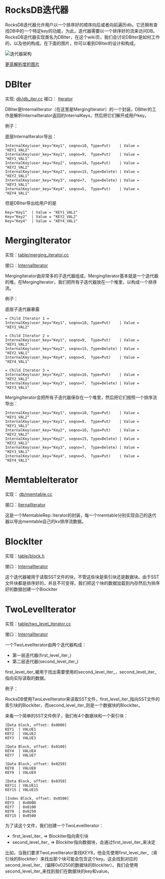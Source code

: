 # RocksDB迭代器

RocksDB迭代器允许用户以一个排序好的顺序向后或者向前遍历db。它还拥有查找DB中的一个特定key的功能，为此，迭代器需要以一个排序好的流来访问DB。RocksDB迭代器实现类名为DBIter，在这个wiki页，我们会讨论DBIter是如何工作的，以及他的构成。在下面的图片，你可以看到DBIter的设计和构成。



![迭代器架构](https://camo.githubusercontent.com/ac5414e756848f55c359b131ae1c9809ec0c3cb9/68747470733a2f2f73392e706f7374696d672e6f72672f683863396a7a307a7a2f53637265656e5f53686f745f323031365f30385f30395f61745f355f32315f34375f504d2e706e67)

[更高解析度的图片](https://s9.postimg.org/h8c9jz0zz/Screen_Shot_2016_08_09_at_5_21_47_PM.png)

# DBIter

实现: [db/db_iter.cc](https://github.com/facebook/rocksdb/blob/master/db/db_iter.cc)
接口： [Iterator](https://github.com/facebook/rocksdb/blob/master/include/rocksdb/iterator.h)

DBIter是InternalIterator（在这里是MergingIterator）的一个封装。DBIter的工作是解析InternalIterator返回的InternalKeys，然后把它们解开成用户key。

例子：

底层InternalIterator导出：

```
InternalKey(user_key="Key1", seqno=10, Type=Put)    | Value = "KEY1_VAL2"
InternalKey(user_key="Key1", seqno=9,  Type=Put)    | Value = "KEY1_VAL1"
InternalKey(user_key="Key2", seqno=16, Type=Put)    | Value = "KEY2_VAL2"
InternalKey(user_key="Key2", seqno=15, Type=Delete) | Value = "KEY2_VAL1"
InternalKey(user_key="Key3", seqno=7,  Type=Delete) | Value = "KEY3_VAL1"
InternalKey(user_key="Key4", seqno=5,  Type=Put)    | Value = "KEY4_VAL1"
```

但是DBIter导出给用户的是

```
Key="Key1"  | Value = "KEY1_VAL2"
Key="Key2"  | Value = "KEY2_VAL2"
Key="Key4"  | Value = "KEY4_VAL1"
```

# MergingIterator

实现：[table/merging_iterator.cc](https://github.com/facebook/rocksdb/blob/master/table/merging_iterator.cc)

接口：[InternalIterator](https://github.com/facebook/rocksdb/blob/master/table/internal_iterator.h)

MergingIterator由非常多的子迭代器组成，MergingIterator基本就是一个迭代器的堆。在MergingIterator，我们把所有子迭代器放在一个堆里，以构成一个排序流。

例子：

底层子迭代器暴露

```
= Child Iterator 1 =
InternalKey(user_key="Key1", seqno=10, Type=Put)    | Value = "KEY1_VAL2"

= Child Iterator 2 =
InternalKey(user_key="Key1", seqno=9,  Type=Put)    | Value = "KEY1_VAL1"
InternalKey(user_key="Key2", seqno=15, Type=Delete) | Value = "KEY2_VAL1"
InternalKey(user_key="Key4", seqno=5,  Type=Put)    | Value = "KEY4_VAL1"

= Child Iterator 3 =
InternalKey(user_key="Key2", seqno=16, Type=Put)    | Value = "KEY2_VAL2"
InternalKey(user_key="Key3", seqno=7,  Type=Delete) | Value = "KEY3_VAL1"
```

MergingIterator会把所有子迭代器保存在一个堆里，然后把它们按照一个排序流导出：

```
InternalKey(user_key="Key1", seqno=10, Type=Put)    | Value = "KEY1_VAL2"
InternalKey(user_key="Key1", seqno=9,  Type=Put)    | Value = "KEY1_VAL1"
InternalKey(user_key="Key2", seqno=16, Type=Put)    | Value = "KEY2_VAL2"
InternalKey(user_key="Key2", seqno=15, Type=Delete) | Value = "KEY2_VAL1"
InternalKey(user_key="Key3", seqno=7,  Type=Delete) | Value = "KEY3_VAL1"
InternalKey(user_key="Key4", seqno=5,  Type=Put)    | Value = "KEY4_VAL1"
```

# MemtableIterator

实现： [db/memtable.cc](https://github.com/facebook/rocksdb/blob/master/db/memtable.cc)

接口：[IternalIterator](https://github.com/facebook/rocksdb/blob/master/table/internal_iterator.h)

这是一个MemtableRep::Iterator的封装，每一个memtable分别实现自己的迭代器以导出memtable自己的kv排序流数据。

# BlockIter

实现：[table/block.h](https://github.com/facebook/rocksdb/blob/master/table/block.h)

接口：[InternalIterator](https://github.com/facebook/rocksdb/blob/master/table/internal_iterator.h)

这个迭代器被用于读取SST文件的块，不管这些块是索引块还是数据块。由于SST文件块都是排序好的，并且不可变得，我们把这个块的数据加载到内存然后为排序好的数据创建一个BlockIter

# TwoLevelIterator

实现：[table/two_level_iterator.cc](https://github.com/facebook/rocksdb/blob/master/table/two_level_iterator.cc)

接口：[InternalIterator](https://github.com/facebook/rocksdb/blob/master/table/internal_iterator.h)

一个TwoLevelIterator由两个迭代器构成：

- 第一层迭代器(first_level_iter_)
- 第二层迭代器(second_level_iter_)

first_level_iter_被用于找出需要使用的second_level_iter_，second_level_iter_指向实际读取的数据。

例子：

RocksDB使用TwoLevelIterator来读取SST文件，first_level_iter_指向SST文件的索引块的BlockIter，而second_level_iter_则是一个数据块的BlockIter。

来看一个简单的SST文件例子，我们有4个数据块和一个索引块：

```
[Data block, offset: 0x0000]
KEY1  | VALUE1
KEY2  | VALUE2
KEY3  | VALUE3

[Data Block, offset: 0x0100]
KEY4  | VALUE4
KEY7  | VALUE7

[Data Block, offset: 0x0250]
KEY8  | VALUE8
KEY9  | VALUE9

[Data Block, offset: 0x0350]
KEY11 | VALUE11
KEY15 | VALUE15

[Index Block, offset: 0x0500]
KEY3  | 0x0000
KEY7  | 0x0100
KEY9  | 0x0250
KEY15 | 0x0500
```

为了读这个文件，我们创建一个TwoLevelIterator：

- first_level_iter_ => BlockIter指向索引块
- second_level_iter_ => BlockIter指向数据块，会通过first_level_iter_来决定

比如，当我们要求TwoLevelIterator查找KEY8，他会先使用first_level_iter_（索引块的BlockIter）来找出那个块可能会包含这个key。这会找到对应的second_level_iter_（偏移0x0250的数据块的BlockIter）。我们会使用second_level_iter_来找到我们在数据块的key和value。


